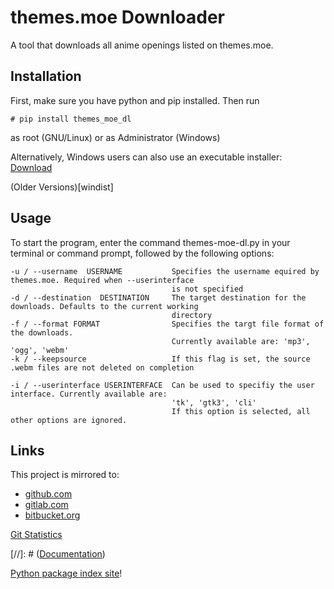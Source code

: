 # themes.moe Downloader

A tool that downloads all anime openings listed on themes.moe.

## Installation

First, make sure you have python and pip installed. Then run

    # pip install themes_moe_dl
    
as root (GNU/Linux) or as Administrator (Windows)

Alternatively, Windows users can also use an executable installer: [Download](windist/current/themes-moe-dl.exe)

(Older Versions)[windist]

## Usage

To start the program, enter the command themes-moe-dl.py in your terminal or command prompt, followed by the
following options:

    -u / --username  USERNAME           Specifies the username equired by themes.moe. Required when --userinterface
                                        is not specified
    -d / --destination  DESTINATION     The target destination for the downloads. Defaults to the current working
                                        directory
    -f / --format FORMAT                Specifies the targt file format of the downloads.
                                        Currently available are: 'mp3', 'ogg', 'webm'
    -k / --keepsource                   If this flag is set, the source .webm files are not deleted on completion
    									
    -i / --userinterface USERINTERFACE  Can be used to specifiy the user interface. Currently available are:
    									'tk', 'gtk3', 'cli'
    									If this option is selected, all other options are ignored.
    									
## Links

This project is mirrored to:

* [github.com](https://github.com/namboy94/themes.moe-dl)
* [gitlab.com](https://gitlab.com/namboy94/themes.moe-dl)
* [bitbucket.org](https://bitbucket.org/namboy94/themes.moe-dl)

[Git Statistics](http://gitlab.namibsun.net/namboy94/themes.moe-dl/wikis/git_stats/general.html)

[//]: # ([Documentation](http://gitlab.namibsun.net/namboy94/themes.moe-dl/wikis/html/index.html))

[Python package index site](https://pypi.python.org/pypi/themes_moe_dl)!
    
